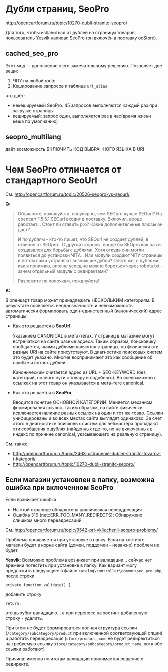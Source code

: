 # Дубли страниц, SeoPro

<http://opencartforum.ru/topic/10270-dubli-stranitc-seopro/>

Для того, чтобы избавиться от дублей на страницы товаров, пользователь
[Yesvik](http://opencartforum.ru/user/6876-yesvik/) написал SeoPro (он
включён в поставку ocStore).


## cached\_seo\_pro

Этот мод -- дополнение к его замечательному решению. Позволяет две вещи:

1. ЧПУ на любой route
2. Кеширование запросов к таблице `url_alias`

что даёт:

* некешируемый SeoPro: 45 запросов выполняются каждый раз при загрузке страницы
* кешируемый: запрос один, выполняется раз в час(время жизни кеша по умолчанию)

## seopro_multilang

даёт возможность ВКЛЮЧИТЬ КОД ВЫБРАННОГО ЯЗЫКА В URI



# Чем SeoPro отличается от стандартного SeoUrl

См. <http://opencartforum.ru/topic/20526-seopro-vs-seourl/>

**Q:**

> Объясните, пожалуйста, популярно, чем SEOpro лучше SEOurl?
> На opencart 1.5.5.1 SEOurl входит в поставку. Включил, вроде работает... Стоит ли ставить pro?
> Какие дополнительные плюсы он даст?
>
> И по дублям - кто-то пишет, что SEOurl не создает дублей, в отличие
> от SEOpro.. С другой стороны, вроде бы SEOpro как раз и создавался
> для борьбы с дублями. Хотя откуда они могли появиться до установки ЧПУ...
> Или модули создают ЧПУ страницы и потом сами устраняют возникшие дубли?
> Опять же, с дублями, как я понимаю, вполне успешно можно бороться через
> robots.txt - зачем отдельный модуль с редиректами?
>
> Разложите по полочкам, пожалуйста!

**A:**

В опенкарт товар может принадлежать НЕСКОЛЬКИМ категориям.
В результате появляется неоднозначность и невозможность автоматически
формировать один-единственный (канонический) адрес страницы.

*   Как это решается в **SeoUrl**.

    Указанием CANONICAL в мета-тегах. У страниц в магазине могут встречаться
    на сайте разные адреса. Таким образом, поисковику сообщается, чьими
    дублями являются страницы, но физически эти разные URI на сайте
    присутствуют. В диагностике поисковых систем это будет указано. Многие
    воспринимают это как сообщение об ошибке и сотнях дублей.

    Каноническим считается адрес из URL + SEO-KEYWORD (без категорий,
    полного пути к товару и подобного). Во всевозможных ссылках на этот
    товар он указывается в мета-теге canonical.

*  Как это решается в **SeoPro**.

    Вводится понятие ОСНОВНОЙ КАТЕГОРИИ. Меняется механизм формирования
    ссылок. Таким образом, на сайте физически исключается наличие разных
    ссылок на один и тот же товар. Ссылки унифицированы и во всех местах
    сайта выглядят одинаково. За счет этого в диагностике поисковых систем
    для вебмастера пропадают эти сообщения о дублях (найденных где-то, но
    не включенных в индекс по причине canonical, указывающего на реальную
    страницу).

См. также:

* <http://opencartforum.ru/topic/2463-ustranenie-dublei-stranitc-tovarov-i-kategorii/>
* <http://opencartforum.ru/topic/10270-dubli-stranitc-seopro/>

## Если магазин установлен в папку, возможна ошибка при включенном SeoPro

Если возникает ошибка

* На этой странице обнаружена циклическая переадресация
* Ошибка 310 (net::ERR\_TOO\_MANY\_REDIRECTS): Обнаружено слишком много переадресаций.

См. <http://opencartforum.ru/topic/9542-pri-vkliuchenii-seopro-problemy/>

Проблема проявляется при установке в папку.
Если на хостинге магазин будет в корне сайта (домен, поддомен - неважно) проблем не будет.

**Yesvik**: Возможно проблема возникает при валидации... сейчас нет времени потестить при установке в папку.
Как вариант могу предложить следующее: в файле `catalog\controller\common\seo_pro.php`, после строки

	private function validate() {

добавить строку

	return;

это вырубит валидацию... а при переносе на хостинг добаленную строку - удалить.

При этом не будет формироваться полная структура ссылки (`/category/subcategory/product`
при включенной соответсвующей опции) и работать переадресация (`store/product_name`
не будет редиректиться на требуемую ссылку `store/category/subcategory/product_name`,
хотя обе ссылки работают)

Причина: именно по итогам валидации принимается решение о редиректе.

